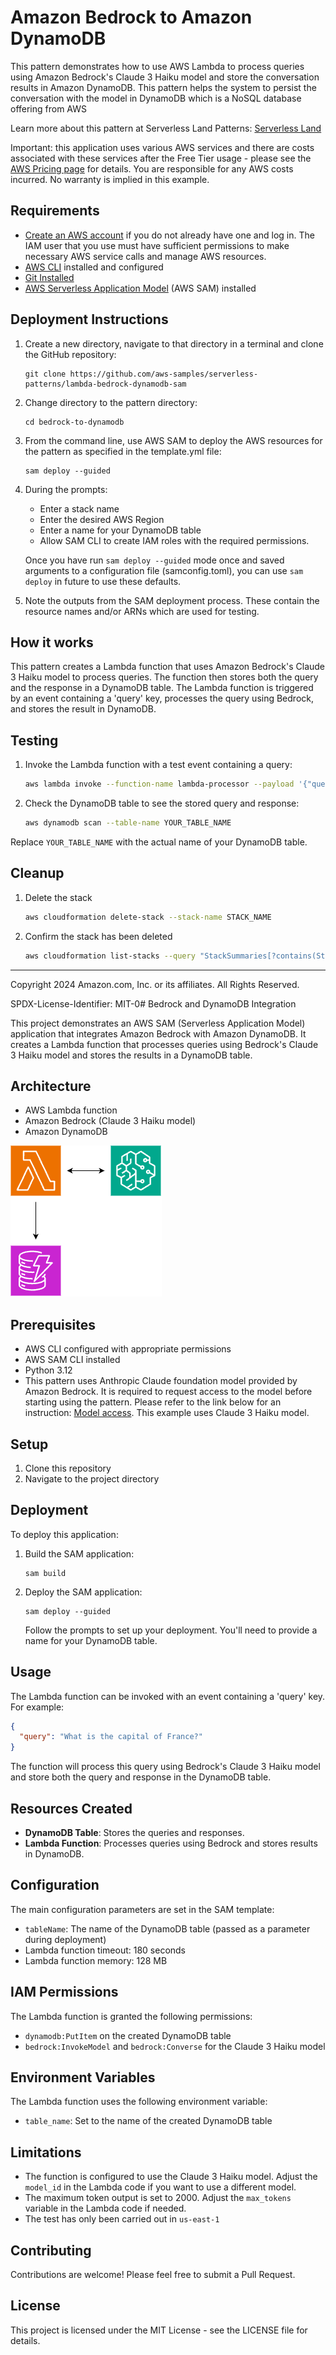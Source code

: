 # Amazon Bedrock to Amazon DynamoDB

This pattern demonstrates how to use AWS Lambda to process queries using Amazon Bedrock's Claude 3 Haiku model and store the conversation results in Amazon DynamoDB.
This pattern helps the system to persist the conversation with the model in DynamoDB which is a NoSQL database offering from AWS

Learn more about this pattern at Serverless Land Patterns: [Serverless Land](https://serverlessland.com/patterns/)

Important: this application uses various AWS services and there are costs associated with these services after the Free Tier usage - please see the [AWS Pricing page](https://aws.amazon.com/pricing/) for details. You are responsible for any AWS costs incurred. No warranty is implied in this example.

## Requirements

* [Create an AWS account](https://portal.aws.amazon.com/gp/aws/developer/registration/index.html) if you do not already have one and log in. The IAM user that you use must have sufficient permissions to make necessary AWS service calls and manage AWS resources.
* [AWS CLI](https://docs.aws.amazon.com/cli/latest/userguide/install-cliv2.html) installed and configured
* [Git Installed](https://git-scm.com/book/en/v2/Getting-Started-Installing-Git)
* [AWS Serverless Application Model](https://docs.aws.amazon.com/serverless-application-model/latest/developerguide/serverless-sam-cli-install.html) (AWS SAM) installed

## Deployment Instructions

1. Create a new directory, navigate to that directory in a terminal and clone the GitHub repository:
    ``` 
    git clone https://github.com/aws-samples/serverless-patterns/lambda-bedrock-dynamodb-sam
    
    ```
1. Change directory to the pattern directory:
    ```
    cd bedrock-to-dynamodb
    ```
1. From the command line, use AWS SAM to deploy the AWS resources for the pattern as specified in the template.yml file:
    ```
    sam deploy --guided
    ```
1. During the prompts:
    * Enter a stack name
    * Enter the desired AWS Region
    * Enter a name for your DynamoDB table
    * Allow SAM CLI to create IAM roles with the required permissions.

    Once you have run `sam deploy --guided` mode once and saved arguments to a configuration file (samconfig.toml), you can use `sam deploy` in future to use these defaults.

1. Note the outputs from the SAM deployment process. These contain the resource names and/or ARNs which are used for testing.

## How it works

This pattern creates a Lambda function that uses Amazon Bedrock's Claude 3 Haiku model to process queries. The function then stores both the query and the response in a DynamoDB table. The Lambda function is triggered by an event containing a 'query' key, processes the query using Bedrock, and stores the result in DynamoDB.

## Testing

1. Invoke the Lambda function with a test event containing a query:
    ```bash
    aws lambda invoke --function-name lambda-processor --payload '{"query": "What is the capital of France?"}' output.txt
    ```
2. Check the DynamoDB table to see the stored query and response:
    ```bash
    aws dynamodb scan --table-name YOUR_TABLE_NAME
    ```

Replace `YOUR_TABLE_NAME` with the actual name of your DynamoDB table.

## Cleanup
 
1. Delete the stack
    ```bash
    aws cloudformation delete-stack --stack-name STACK_NAME
    ```
1. Confirm the stack has been deleted
    ```bash
    aws cloudformation list-stacks --query "StackSummaries[?contains(StackName,'STACK_NAME')].StackStatus"
    ```
----
Copyright 2024 Amazon.com, Inc. or its affiliates. All Rights Reserved.

SPDX-License-Identifier: MIT-0# Bedrock and DynamoDB Integration

This project demonstrates an AWS SAM (Serverless Application Model) application that integrates Amazon Bedrock with Amazon DynamoDB. It creates a Lambda function that processes queries using Bedrock's Claude 3 Haiku model and stores the results in a DynamoDB table.

## Architecture

- AWS Lambda function
- Amazon Bedrock (Claude 3 Haiku model)
- Amazon DynamoDB

![Alt text](./images/bedrock-dynamodb.png)

## Prerequisites

- AWS CLI configured with appropriate permissions
- AWS SAM CLI installed
- Python 3.12
- This pattern uses Anthropic Claude foundation model provided by Amazon Bedrock. It is required to request access to the model before starting using the pattern. Please refer to the link below for an instruction: [Model access](https://docs.aws.amazon.com/bedrock/latest/userguide/model-access.html). This example uses Claude 3 Haiku model.

## Setup

1. Clone this repository
2. Navigate to the project directory

## Deployment

To deploy this application:

1. Build the SAM application:
   ```
   sam build
   ```

2. Deploy the SAM application:
   ```
   sam deploy --guided
   ```

   Follow the prompts to set up your deployment. You'll need to provide a name for your DynamoDB table.

## Usage

The Lambda function can be invoked with an event containing a 'query' key. For example:

```json
{
  "query": "What is the capital of France?"
}
```

The function will process this query using Bedrock's Claude 3 Haiku model and store both the query and response in the DynamoDB table.

## Resources Created

- **DynamoDB Table**: Stores the queries and responses.
- **Lambda Function**: Processes queries using Bedrock and stores results in DynamoDB.

## Configuration

The main configuration parameters are set in the SAM template:

- `tableName`: The name of the DynamoDB table (passed as a parameter during deployment)
- Lambda function timeout: 180 seconds
- Lambda function memory: 128 MB

## IAM Permissions

The Lambda function is granted the following permissions:

- `dynamodb:PutItem` on the created DynamoDB table
- `bedrock:InvokeModel` and `bedrock:Converse` for the Claude 3 Haiku model

## Environment Variables

The Lambda function uses the following environment variable:

- `table_name`: Set to the name of the created DynamoDB table

## Limitations

- The function is configured to use the Claude 3 Haiku model. Adjust the `model_id` in the Lambda code if you want to use a different model.
- The maximum token output is set to 2000. Adjust the `max_tokens` variable in the Lambda code if needed.
- The test has only been carried out in  `us-east-1`

## Contributing

Contributions are welcome! Please feel free to submit a Pull Request.

## License

This project is licensed under the MIT License - see the LICENSE file for details.
